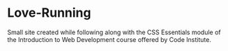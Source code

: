 # Love-Running
Small site created while following along with the CSS Essentials module of the Introduction to Web Development course offered by Code Institute.
